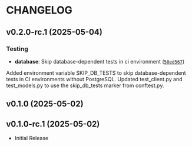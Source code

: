 # CHANGELOG


## v0.2.0-rc.1 (2025-05-04)

### Testing

- **database**: Skip database-dependent tests in ci environment
  ([`50ed567`](https://github.com/SarthakMishra/codemap/commit/50ed567554693bc4a5b778a4a375b7588052ab86))

Added environment variable SKIP_DB_TESTS to skip database-dependent tests in CI environments without
  PostgreSQL. Updated test_client.py and test_models.py to use the skip_db_tests marker from
  conftest.py.


## v0.1.0 (2025-05-02)


## v0.1.0-rc.1 (2025-05-02)

- Initial Release
